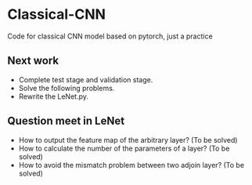 # Classical-CNN
Code for classical CNN model based on pytorch, just a practice
## Next work
- Complete test stage and validation stage.  
- Solve the following problems.  
- Rewrite the LeNet.py.  
## Question meet in LeNet
- How to output the feature map of the arbitrary layer? (To be solved)  
- How to calculate the number of the parameters of a layer? (To be solved)  
- How to avoid the mismatch problem between two adjoin layer? (To be solved)  
